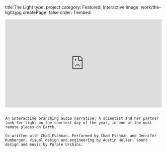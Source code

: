 title:The Light
type: project
category: Featured, Interactive
image: work/the-light.jpg
createPage: false
order: 1
embed: <div style="padding:56.25% 0 0 0;position:relative;"><iframe src="https://adventlights.netlify.app/" frameborder="0" style="position:absolute;top:0;left:0;width:100%;height:100%;"></iframe></div>

~~~

An interactive branching audio narrative: A scientist and her partner look for light on the shortest day of the year, in one of the most remote places on Earth. 

Co-written with Chad Eschman. Performed by Chad Eschman and Jennifer Rumberger. Visual design and engineering by Austin Heller. Sound design and music by Purple Urchins.

